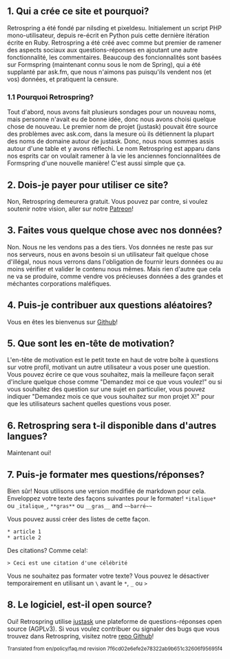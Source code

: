 ## 1. Qui a crée ce site et pourquoi?
Retrospring a été fondé par nilsding et pixeldesu. Initialement un script PHP mono-utilisateur, depuis re-écrit en Python puis cette dernière itération écrite en Ruby. Retrospring a été créé avec comme but premier de ramener des aspects sociaux aux questions-réponses en ajoutant une autre fonctionnalité, les commentaires. Beaucoup des foncionnalités sont basées sur Formspring (maintenant connu sous le nom de Spring), qui a été supplanté par ask.fm, que nous n'aimons pas puisqu'ils vendent nos (et vos) données, et pratiquent la censure.
### 1.1 Pourquoi Retrospring?
Tout d'abord, nous avons fait plusieurs sondages pour un nouveau noms, mais personne n'avait eu de bonne idée, donc nous avons choisi quelque chose de nouveau. Le premier nom de projet (justask) pouvait être source des problèmes avec ask.com, dans la mesure où ils détiennent la plupart des noms de domaine autour de justask. Donc, nous nous sommes assis autour d'une table et y avons réflechi. Le nom Retrospring est apparu dans nos esprits car on voulait ramener à la vie les anciennes foncionnalitées de Formspring d'une nouvelle manière! C'est aussi simple que ça.
## 2. Dois-je payer pour utiliser ce site?
Non, Retrospring demeurera gratuit. Vous pouvez par contre, si voulez soutenir notre vision, aller sur notre [Patreon](https://www.patreon.com/retrospring)!
## 3. Faites vous quelque chose avec nos données?
Non. Nous ne les vendons pas a des tiers. Vos données ne reste pas sur nos serveurs, nous en avons besoin si un utilisateur fait quelque chose d'illégal, nous nous verrons dans l'obligation de fournir leurs données ou au moins vérifier et valider le contenu nous mêmes. Mais rien d'autre que cela ne va se produire, comme vendre vos précieuses données a des
grandes et méchantes corporations maléfiques.
## 4. Puis-je contribuer aux questions aléatoires?
Vous en êtes les bienvenus sur
 [Github](https://github.com/retrospring/questiongenerator)!
## 5. Que sont les **en-tête de motivation**?
L'en-tête de motivation est le petit texte en haut de votre boîte à questions sur votre profil, motivant un autre utilisateur a vous poser une question. Vous pouvez écrire ce que vous souhaitez, mais la meilleure façon serait d'inclure quelque chose comme "Demandez moi ce que vous voulez!" ou si vous souhaitez des question sur une sujet en particulier, vous pouvez indiquer "Demandez mois ce que vous souhaitez sur mon projet X!" pour que les utilisateurs sachent quelles questions vous poser.
## 6. Retrospring sera t-il disponible dans d'autres langues?
Maintenant oui!
## 7. Puis-je formater mes questions/réponses?
Bien sûr! Nous utilisons une version modifiée de markdown pour cela. Enveloppez votre texte des façons suivantes pour le formater! `*italique*` ou `_italique_`, `**gras**` ou `__gras__` and `~~barré~~`

Vous pouvez aussi créer des listes de cette façon.

```
* article 1
* article 2
```

Des citations? Comme cela!:

```
> Ceci est une citation d'une célébrité
```

Vous ne souhaitez pas formater votre texte? Vous pouvez le désactiver temporairement en utilisant un `\` avant le `*`, `_` ou `>`
## 8. Le logiciel, est-il open source?
Oui! Retrospring utilise [justask](https://github.com/nilsding/justask) une plateforme de questions-réponses open source (AGPLv3). Si vous voulez contribuer ou signaler des bugs que vous trouvez dans Retrospring, visitez notre [repo Github](https://github.com/retrospring/retrospring)!

<sup>
Translated from en/policy/faq.md revision 7f6cd02e6efe2e78322ab9b651c32606f95695f4
</sup>
